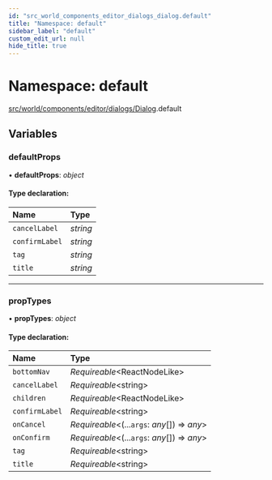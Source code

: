 ```yaml
---
id: "src_world_components_editor_dialogs_dialog.default"
title: "Namespace: default"
sidebar_label: "default"
custom_edit_url: null
hide_title: true
---
```


# Namespace: default

[src/world/components/editor/dialogs/Dialog](src_world_components_editor_dialogs_dialog.md).default

## Variables

### defaultProps

• **defaultProps**: *object*

#### Type declaration:

Name | Type |
:------ | :------ |
`cancelLabel` | *string* |
`confirmLabel` | *string* |
`tag` | *string* |
`title` | *string* |

___

### propTypes

• **propTypes**: *object*

#### Type declaration:

Name | Type |
:------ | :------ |
`bottomNav` | *Requireable*<ReactNodeLike\> |
`cancelLabel` | *Requireable*<string\> |
`children` | *Requireable*<ReactNodeLike\> |
`confirmLabel` | *Requireable*<string\> |
`onCancel` | *Requireable*<(...`args`: *any*[]) => *any*\> |
`onConfirm` | *Requireable*<(...`args`: *any*[]) => *any*\> |
`tag` | *Requireable*<string\> |
`title` | *Requireable*<string\> |
